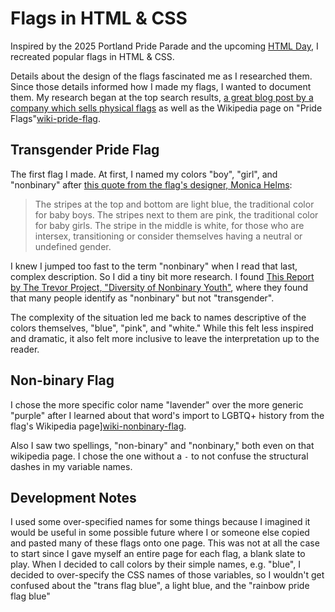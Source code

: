 # Flags in HTML & CSS

Inspired by the 2025 Portland Pride Parade and the upcoming [HTML Day](https://html.energy/html-day/2025/index.html), I recreated popular flags in HTML & CSS. 

Details about the design of the flags fascinated me as I researched them. Since those details informed how I made my flags, I wanted to document them. My research began at the top search results, [a great blog post by a company which sells physical flags][flagsforgood] as well as the Wikipedia page on "Pride Flags"[wiki-pride-flag].

## Transgender Pride Flag

The first flag I made. At first, I named my colors "boy", "girl", and "nonbinary" after [this quote from the flag's designer, Monica Helms][trans-flag-monica-helms]:

> The stripes at the top and bottom are light blue, the traditional color for baby boys. The stripes next to them are pink, the traditional color for baby girls. The stripe in the middle is white, for those who are intersex, transitioning or consider themselves having a neutral or undefined gender.

I knew I jumped too fast to the term "nonbinary" when I read that last, complex description. So I did a tiny bit more research. I found [This Report by The Trevor Project, "Diversity of Nonbinary Youth"][diversity-nonbinary-youth], where they found that many people identify as "nonbinary" but not "transgender".

The complexity of the situation led me back to names descriptive of the colors themselves, "blue", "pink", and "white." While this felt less inspired and dramatic, it also felt more inclusive to leave the interpretation up to the reader. 

## Non-binary Flag

I chose the more specific color name "lavender" over the more generic "purple" after I learned about that word's import to LGBTQ+ history from the flag's Wikipedia page][wiki-nonbinary-flag].

Also I saw two spellings, "non-binary" and "nonbinary," both even on that wikipedia page. I chose the one without a `-` to not confuse the structural dashes in my variable names.

## Development Notes

I used some over-specified names for some things because I imagined it would be useful in some possible future where I or someone else copied and pasted many of these flags onto one page. This was not at all the case to start since I gave myself an entire page for each flag, a blank slate to play. When I decided to call colors by their simple names, e.g. "blue", I decided to over-specify the CSS names of those variables, so I wouldn't get confused about the "trans flag blue", a light blue, and the "rainbow pride flag blue"

[flagsforgood]: https://flagsforgood.com/blogs/news/comprehensive-guide-to-pride-flags "Flags For Good's blog post, Beyond the Rainbow: Your Comprehensive Guide to Pride Flags and Their Meanings"
[diversity-nonbinary-youth]: https://www.thetrevorproject.org/research-briefs/diversity-of-nonbinary-youth/ "The Trevor Project, Diversity of Nonbinary Youth"
[wiki-pride-flag]: https://en.wikipedia.org/wiki/Pride_flag "Wikipedia, Pride flag"
[trans-flag-monica-helms]: https://web.archive.org/web/20120301065716/http://www.monicahelms.com/blog/category/tg-pride-flag "Monica Helms's blog, These Colors Don't Run"

[wiki-nonbinary-flag]: https://en.wikipedia.org/wiki/Non-binary_flag "Wikipedia, Non-binary flag"
